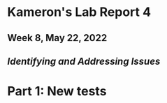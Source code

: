 # Kameron's Lab Report 4
## Week 8, May 22, 2022
## ***Identifying and Addressing Issues***

# **Part 1: New tests**